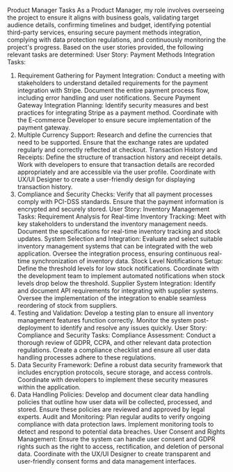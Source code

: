 Product Manager Tasks
As a Product Manager, my role involves overseeing the project to ensure it aligns with business goals, validating target audience details, confirming timelines and budget, identifying potential third-party services, ensuring secure payment methods integration, complying with data protection regulations, and continuously monitoring the project's progress. Based on the user stories provided, the following relevant tasks are determined:
User Story: Payment Methods Integration
Tasks:
1. Requirement Gathering for Payment Integration:
Conduct a meeting with stakeholders to understand detailed requirements for the payment integration with Stripe.
Document the entire payment process flow, including error handling and user notifications.
Secure Payment Gateway Integration Planning:
Identify security measures and best practices for integrating Stripe as a payment method.
Coordinate with the E-commerce Developer to ensure secure implementation of the payment gateway.
3. Multiple Currency Support:
Research and define the currencies that need to be supported.
Ensure that the exchange rates are updated regularly and correctly reflected at checkout.
Transaction History and Receipts:
Define the structure of transaction history and receipt details.
Work with developers to ensure that transaction details are recorded appropriately and are accessible via the user profile.
Coordinate with UX/UI Designer to create a user-friendly design for displaying transaction history.
5. Compliance and Security Checks:
Verify that all payment processes comply with PCI-DSS standards.
Ensure that the payment information is encrypted and securely stored.
User Story: Inventory Management
Tasks:
Requirement Analysis for Real-time Inventory Tracking:
Meet with key stakeholders to understand the inventory management needs.
Document the specifications for real-time inventory tracking and stock updates.
System Selection and Integration:
Evaluate and select suitable inventory management systems that can be integrated with the web application.
Oversee the integration process, ensuring continuous real-time synchronization of inventory data.
Stock Level Notifications Setup:
Define the threshold levels for low stock notifications.
Coordinate with the development team to implement automated notifications when stock levels drop below the threshold.
Supplier System Integration:
Identify and document API requirements for integrating with supplier systems.
Oversee the implementation of the integration to enable seamless reordering of stock from suppliers.
5. Testing and Validation:
Develop a testing plan to ensure all inventory management features function correctly.
Monitor the system post-deployment to identify and resolve any issues quickly.
User Story: Compliance and Security
Tasks:
Compliance Assessment:
Conduct a thorough review of GDPR, CCPA, and other relevant data protection regulations.
Create a compliance checklist and ensure all user data handling processes adhere to these regulations.
2. Data Security Framework:
Define a robust data security framework that includes encryption protocols, secure storage, and access controls.
Coordinate with developers to implement these security measures within the application.
3. Data Handling Policies:
Develop and document clear data handling policies that outline how user data will be collected, processed, and stored.
Ensure these policies are reviewed and approved by legal experts.
Audit and Monitoring:
Plan regular audits to verify ongoing compliance with data protection laws.
Implement monitoring tools to detect and respond to potential data breaches.
User Consent and Rights Management:
Ensure the system can handle user consent and GDPR rights such as the right to access, rectification, and deletion of personal data.
Coordinate with the UX/UI Designer to create transparent and user-friendly consent forms and data management interfaces.